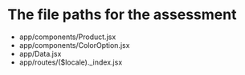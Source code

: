 # The file paths for the assessment
- app/components/Product.jsx
- app/components/ColorOption.jsx
- app/Data.jsx
- app/routes/($locale)._index.jsx

